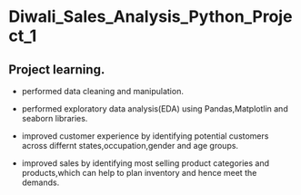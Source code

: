 # Diwali_Sales_Analysis_Python_Project_1

## Project learning.

- performed data cleaning and manipulation.

- performed exploratory data analysis(EDA) using Pandas,Matplotlin and seaborn libraries.

- improved customer experience by identifying potential customers across differnt states,occupation,gender and age groups.

- improved sales by identifying most selling product categories and products,which can help to plan inventory and hence meet the demands.
